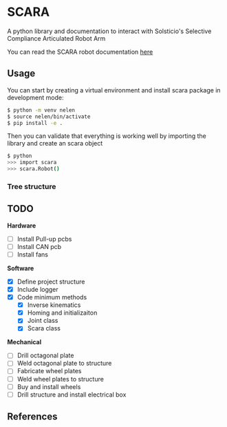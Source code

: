 # SCARA
A python library and documentation to interact with Solsticio's Selective 
Compliance Articulated Robot Arm

You can read the SCARA robot documentation [here](https://scara-robot.readthedocs.io/en/latest/)

## Usage
You can start by creating a virtual environment and install scara package 
in development mode:

```bash
$ python -m venv nelen
$ source nelen/bin/activate
$ pip install -e .
```

Then you can validate that everything is working well by importing the library 
and create an scara object

``` bash
$ python 
>>> import scara
>>> scara.Robot()
```

### Tree structure

## TODO

**Hardware**
- [ ] Install Pull-up pcbs
- [ ] Install CAN pcb 
- [ ] Install fans

**Software**
- [X] Define project structure
- [X] Include logger 
- [X] Code minimum methods
  * [X] Inverse kinematics
  * [X] Homing and initializaiton
  * [X] Joint class 
  * [X] Scara class

**Mechanical** 
- [ ] Drill octagonal plate
- [ ] Weld octagonal plate to structure
- [ ] Fabricate wheel plates 
- [ ] Weld wheel plates to structure
- [ ] Buy and install wheels 
- [ ] Drill structure and install electrical box

## References
